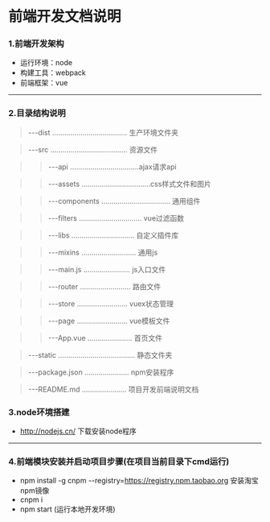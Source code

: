 # 前端开发文档说明

### 1.前端开发架构
* 运行环境：node
* 构建工具：webpack  
* 前端框架：vue 

***

### 2.目录结构说明
>---dist ..................................... 生产环境文件夹

>---src ...................................... 资源文件

>>---api ..................................ajax请求api

>>---assets ..................................css样式文件和图片

>>---components .................................. 通用组件

>>---filters ............................... vue过滤函数

>>---libs ............................... 自定义插件库

>>---mixins ........................... 通用js

>>---main.js ....................... js入口文件

>>---router ......................... 路由文件

>>---store ......................... vuex状态管理

>>---page ......................... vue模板文件

>>---App.vue ...................... 首页文件

>---static ...................................... 静态文件夹  

>---package.json ...................... npm安装程序

>---README.md ...................... 项目开发前端说明文档

### 3.node环境搭建

* http://nodejs.cn/ 下载安装node程序

***

### 4.前端模块安装并启动项目步骤(在项目当前目录下cmd运行)
* npm install -g cnpm --registry=https://registry.npm.taobao.org 安装淘宝npm镜像
* cnpm i 
* npm start (运行本地开发环境)  